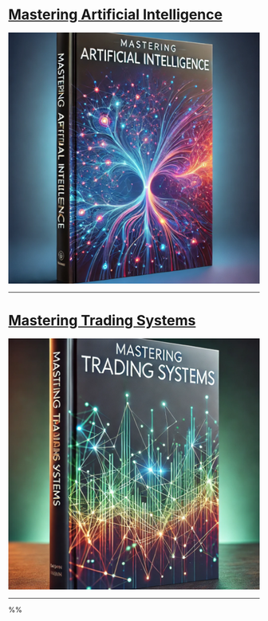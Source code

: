 # [Mastering Artificial Intelligence](mastering_ai)

![cover](mastering_ai.png)

---

# [Mastering Trading Systems](mastering_ts.md)

![cover](mastering_ts.png)

---
%%
